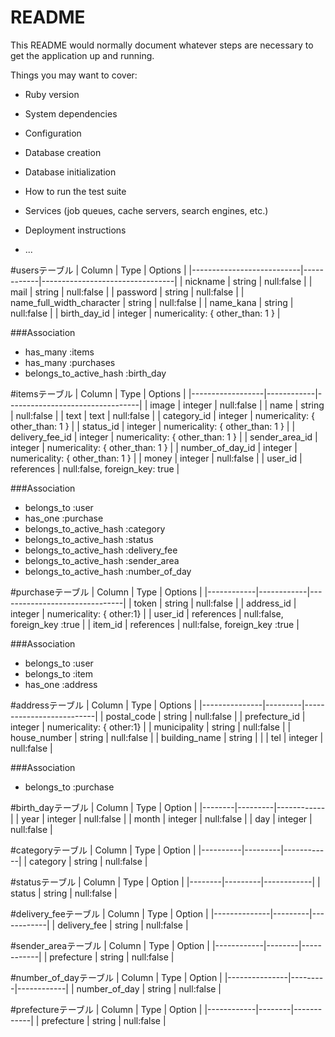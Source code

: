 # README

This README would normally document whatever steps are necessary to get the
application up and running.

Things you may want to cover:

* Ruby version

* System dependencies

* Configuration

* Database creation

* Database initialization

* How to run the test suite

* Services (job queues, cache servers, search engines, etc.)

* Deployment instructions

* ...

#usersテーブル
| Column                    |  Type      | Options                         |
|---------------------------|------------|---------------------------------|
| nickname                  | string     | null:false                      |
| mail                      | string     | null:false                      |
| password                  | string     | null:false                      |
| name_full_width_character | string     | null:false                      |
| name_kana                 | string     | null:false                      |
| birth_day_id              | integer    | numericality: { other_than: 1 } |

###Association
- has_many :items
- has_many :purchases
- belongs_to_active_hash :birth_day

#itemsテーブル
| Column           |  Type      | Options                         |
|------------------|------------|---------------------------------|
| image            | integer    | null:false                      |
| name             | string     | null:false                      |
| text             | text       | null:false                      |
| category_id      | integer    | numericality: { other_than: 1 } |
| status_id        | integer    | numericality: { other_than: 1 } |
| delivery_fee_id  | integer    | numericality: { other_than: 1 } |
| sender_area_id   | integer    | numericality: { other_than: 1 } |
| number_of_day_id | integer    | numericality: { other_than: 1 } |
| money            | integer    | null:false                      |
| user_id          | references | null:false, foreign_key: true   |

###Association
- belongs_to :user
- has_one :purchase
- belongs_to_active_hash :category
- belongs_to_active_hash :status
- belongs_to_active_hash :delivery_fee
- belongs_to_active_hash :sender_area
- belongs_to_active_hash :number_of_day

#purchaseテーブル
| Column     |  Type      | Options                       |
|------------|------------|-------------------------------|
| token      | string     | null:false                    |
| address_id | integer    | numericality: { other:1}      |
| user_id    | references | null:false, foreign_key :true |
| item_id    | references | null:false, foreign_key :true |

###Association
- belongs_to :user
- belongs_to :item
- has_one :address

#addressテーブル
| Column        |  Type   | Options                  |
|---------------|---------|--------------------------|
| postal_code   | string  | null:false               |
| prefecture_id | integer | numericality: { other:1} |
| municipality  | string  | null:false               |
| house_number  | string  | null:false               |
| building_name | string  |                          |
| tel           | integer | null:false               |

###Association
- belongs_to :purchase



#birth_dayテーブル
| Column | Type    | Option     |
|--------|---------|------------|
| year   | integer | null:false |
| month  | integer | null:false |
| day    | integer | null:false |

#categoryテーブル
| Column   | Type    | Option     |
|----------|---------|------------|
| category | string  | null:false |

#statusテーブル
| Column | Type    | Option     |
|--------|---------|------------|
| status | string  | null:false |

#delivery_feeテーブル
| Column       | Type    | Option     |
|--------------|---------|------------|
| delivery_fee | string  | null:false |

#sender_areaテーブル
| Column     | Type   | Option     |
|------------|--------|------------|
| prefecture | string | null:false |


#number_of_dayテーブル
| Column        | Type    | Option     |
|---------------|---------|------------|
| number_of_day | string  | null:false |

#prefectureテーブル
| Column     | Type   | Option     |
|------------|--------|------------|
| prefecture | string | null:false |





